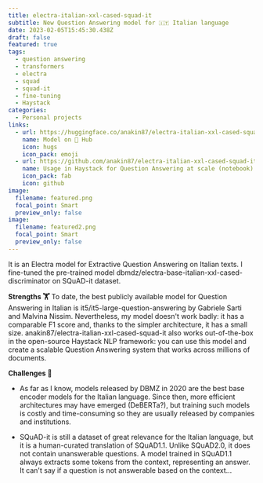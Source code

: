 ```yaml
---
title: electra-italian-xxl-cased-squad-it
subtitle: New Question Answering model for 🇮🇹 Italian language
date: 2023-02-05T15:45:30.438Z
draft: false
featured: true
tags:
  - question answering
  - transformers
  - electra
  - squad
  - squad-it
  - fine-tuning
  - Haystack
categories:
  - Personal projects
links:
  - url: https://huggingface.co/anakin87/electra-italian-xxl-cased-squad-it
    name: Model on 🤗 Hub
    icon: hugs
    icon_pack: emoji
  - url: https://github.com/anakin87/electra-italian-xxl-cased-squad-it/blob/main/usage_in_haystack.ipynb
    name: Usage in Haystack for Question Answering at scale (notebook)
    icon_pack: fab
    icon: github
image:
  filename: featured.png
  focal_point: Smart
  preview_only: false
image:
  filename: featured2.png
  focal_point: Smart
  preview_only: false  
---
```

It is an Electra model for Extractive Question Answering on Italian texts.
I fine-tuned the pre-trained model dbmdz/electra-base-italian-xxl-cased-discriminator on SQuAD-it dataset.

**Strengths 🏋️‍**
To date, the best publicly available model for Question Answering in Italian is it5/it5-large-question-answering by Gabriele Sarti and Malvina Nissim.
Nevertheless, my model doesn't work badly: it has a comparable F1 score and, thanks to the simpler architecture, it has a small size.
anakin87/electra-italian-xxl-cased-squad-it also works out-of-the-box in the open-source Haystack NLP framework: you can use this model and create a scalable Question Answering system that works across millions of documents.

**Challenges 🤔**
- As far as I know, models released by DBMZ in 2020 are the best base encoder models for the Italian language. 
Since then, more efficient architectures may have emerged (DeBERTa?), but training such models is costly and time-consuming so they are usually released by companies and institutions.

- SQuAD-it is still a dataset of great relevance for the Italian language, but it is a human-curated translation of SQuAD1.1.
Unlike SQuAD2.0, it does not contain unanswerable questions.
A model trained in SQuAD1.1 always extracts some tokens from the context, representing an answer. It can't say if a question is not answerable based on the context...